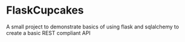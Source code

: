 # FlaskCupcakes
A small project to demonstrate basics of using flask and sqlalchemy to create a basic REST compliant API
